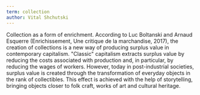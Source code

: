 ```yaml
---
term: collection
author: Vital Shchutski
---
```

Collection as a form of enrichment. According to Luc Boltanski and Arnaud Esquerre (Enrichissement, Une critique de la marchandise, 2017), the creation of collections is a new way of producing surplus value in contemporary capitalism. "Classic" capitalism extracts surplus value by reducing the costs associated with production and, in particular, by reducing the wages of workers. However, today in post-industrial societies, surplus value is created through the transformation of everyday objects in the rank of collectibles. This effect is achieved with the help of storytelling, bringing objects closer to folk craft, works of art and cultural heritage. 
